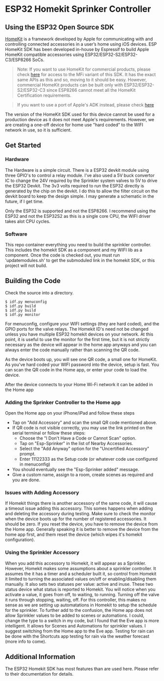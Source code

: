 # ESP32 Homekit Sprinker Controller

## Using the ESP32 Open Source SDK

[HomeKit](https://developer.apple.com/homekit/) is a framework developed by Apple for communicating with and controlling connected accessories in a user’s home using iOS devices.
ESP HomeKit SDK has been developed in-house by Espressif to build Apple HomeKit compatible accessories using ESP32/ESP32-S2/ESP32-C3/ESP8266 SoCs.

> Note: If you want to use HomeKit for commercial products, please check [here](https://www.espressif.com/en/products/sdks/esp-homekit-sdk) for access to the MFi variant of this SDK. It has the exact same APIs as this and so, moving to it should be easy. However, commercial HomeKit products can be built only with ESP32/ESP32-S2/ESP32-C3 since ESP8266 cannot meet all the HomeKit Certification requirements.

> If you want to use a port of Apple's ADK instead, please check [here](https://github.com/espressif/esp-apple-homekit-adk)

The version of the HomeKit SDK used for this device cannot be used for a production device as it does not meet Apple's requirements. However, we are creating a one-off device for home use "hard coded" to the WIFI network in use, so it is sufficient.

## Get Started

### Hardware

The Hardware is a simple circuit. There is a ESP32 devkit module using three GPIO's to control a relay module. I've also used a 5V buck convertor IC to change the 24V required by the Sprinkler system valves to 5V to drive the ESP32 Devkit. The 3v3 volts required to run the ESP32 directly is generated by the chip on the devkit. I do this to allow the filter circuit on the devkit board to keep the design simple. I may generate a schematic in the future, if I get time.

Only the ESP32 is supported and not the ESP8266. I recommend using the ESP32 and not the ESP32S2 as this is a single core CPU, the WIFI driver takes alot CPU cycles.

### Software

This repo container everything you need to build the sprinkler controller. This includes the homekit SDK as a component and my WIFI lib as a component. Once the code is checked out, you must run 'updatemodules.sh' to get the submoduled link in the homekit SDK, or this project will not build.

## Building the Code

Check the source into a directory.

```text
$ idf.py menuconfig
$ idf.py build
$ idf.py build
$ idf.py monitor
```

For menuconfig, configure your WIFI settings (they are hard coded), and the GPIO ports for the valve relays. The Homekit ID's need not be changed unless you have multiple ESP32 homekit devices on your network. At this point, it is useful to use the monitor for the first time, but it is not strictly necessary as the device will appear in the home app anyways and you can always enter the code manually rather than scanning the QR code.

As the device boots up, you will see one QR code, a small one for HomeKit.  As you've hard coded your WIFI password into the device, setup is fast. You can scan the QR code in the Home app, or enter your code to load the device.

After the device connects to your Home Wi-Fi network it can be added in the Home app

### Adding the Sprinker Controller to the Home app

Open the Home app on your iPhone/iPad and follow these steps

- Tap on "Add Accessory" and scan the small QR code mentioned above.
- If QR code is not visible correctly, you may use the link printed on the serial terminal or follow these steps:
    - Choose the "I Don't Have a Code or Cannot Scan" option.
    - Tap on "Esp-Sprinker" in the list of Nearby Accessories.
    - Select the "Add Anyway" option for the "Uncertified Accessory" prompt.
    - Enter 11122333 as the Setup code (or whatever code use configured in menuconfig)
- You should eventually see the "Esp-Sprinker added" message.
- Give a custom name, assign to a room, create scenes as required and you are done.

### Issues with Adding Accessory

If Homekit things there is another accessory of the same code, it will cause a timeout issue adding this accessory. This somes happens when adding and deleting the accessory during testing. Make sure to check the monitor when the device boots up for the number of registered accessories. It should be zero. If you reset the device, you have to remove the device from the Home app. Generally speaking it is better to remove the device from the home app first, and them reset the device (which wipes it's homekit configuration).

### Using the Sprinkler Accessory

When you add this accessory to Homekit, it will appear as a Sprinkler. However, Homekit makes some assumptions about a sprinkler controller. It assumes the it has a timer and a scheduler built it, so control from Homekit it limited to turning the associated values on/off or enabling/disabling them manually. It also sets two statuses per value: active and inuse. These two status device what status is reported to Homekit. You will notice when you activate a value, it goes from off, to waiting, to running. Turning off the valve it runs through stopping, waiting, off. For this controller, this makes no sense as we are setting up automatations in Homekit to setup the schedule for the sprinkler. To further add to the confusion, the Home app does not allow Sprinkler values to be added to scenes or automations. I could, change the type to a switch in my code, but I found that the Eve app is more intelligent. It allows for Scenes and Automations for sprinkler values. I suggest switching from the Home app to the Eve app. Testing for rain can be done with the Shortcuts app testing for rain via the weather forecast (more info to come).

## Additional Information

The ESP32 Homekit SDK has most features than are used here. Please refer to their documentation for details.
